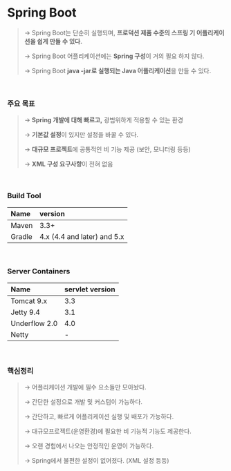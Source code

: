 # Spring Boot
> → Spring Boot는 단순히 실행되며, **프로덕션 제품 수준의 스프링 기 어플리케이션을 쉽게 만들 수 있다.**
> 
> → Spring Boot 어플리케이션에는 **Spring 구성**이 거의 필요 하지 않다.
> 
> → Spring Boot **java -jar로 실행되는 Java 어플리케이션**을 만들 수 있다.

<br>

### 주요 목표
> → **Spring 개발에 대해 빠르고,** 광범위하게 적용할 수 있는 환경
> 
> → **기본값 설정**이 있지만 설정을 바꿀 수 있다.
> 
> → **대규모 프로젝트**에 공통적인 비 기능 제공 (보안, 모니터링 등등)
> 
> → **XML 구성 요구사항**이 전혀 없음  

<br>

### Build Tool
|Name| version                     |
|:---|:----------------------------|
|Maven| 3.3+                        |
|Gradle| 4.x (4.4 and later) and 5.x |

<br>

### Server Containers
|Name|servlet version|
|:---|:---|
|Tomcat 9.x|3.3|
|Jetty 9.4|3.1|
|Underflow 2.0|4.0|
|Netty|-|

<br>

### 핵심정리
> → 어플리케이션 개발에 필수 요소들만 모아놨다.  
> 
> → 간단한 설정으로 개발 및 커스텀이 가능하다.  
> 
> → 간단하고, 빠르게 어플리케이션 실행 및 배포가 가능하다.  
> 
> → 대규모프로젝트(운영환경)에 필요한 비 기능적 기능도 제공한다.  
> 
> → 오랜 경험에서 나오는 안정적인 운영이 가능하다.  
> 
> → Spring에서 불편한 설정이 없어졌다. (XML 설정 등등)